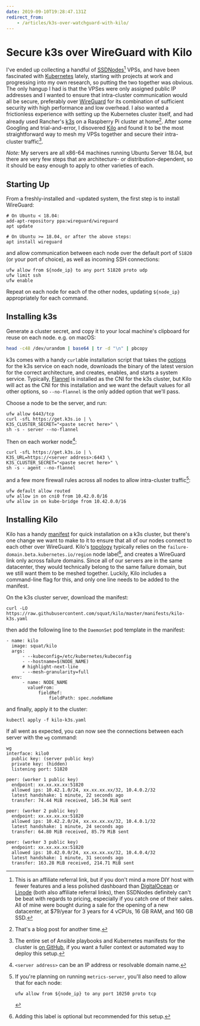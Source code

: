 ```yaml
---
date: 2019-09-10T19:28:47.131Z
redirect_from:
    - /articles/k3s-over-watchguard-with-kilo/
---
```


# Secure k3s over WireGuard with Kilo

I've ended up collecting a handful of [SSDNodes][][^ssdn] VPSs, and have been
fascinated with [Kubernetes][] lately, starting with projects at work and
progressing into my own research, so putting the two together was obvious.
The only hangup I had is that the VPSes were only assigned public IP
addresses and I wanted to ensure that intra-cluster communication would all
be secure, preferably over [WireGuard][] for its combination of sufficient
security with high performance and low overhead. I also wanted a frictionless
experience with setting up the Kubernetes cluster itself, and had already
used Rancher's [k3s][] on a Raspberry Pi cluster at home[^rpi]. After some
Googling and trial-and-error, I disovered [Kilo][] and found it to be the
most straightforward way to mesh my VPSs together and secure their
intra-cluster traffic[^src].

_Note:_ My servers are all x86-64 machines running Ubuntu Server 18.04, but
there are very few steps that are architecture- or distribution-dependent, so
it should be easy enough to apply to other varieties of each.

## Starting Up

From a freshly-installed and -updated system, the first step is to install
WireGuard:

```bash{promptUser: root}{promptHost: server}
# On Ubuntu < 18.04:
add-apt-repository ppa:wireguard/wireguard
apt update

# On Ubuntu >= 18.04, or after the above steps:
apt install wireguard
```

and allow communication between each node over the default port of `51820` (or
your port of choice), as well as incoming SSH connections:

```bash{promptUser: root}{promptHost: server}
ufw allow from ${node_ip} to any port 51820 proto udp
ufw limit ssh
ufw enable
```

Repeat on each node for each of the other nodes, updating `${node_ip}`
appropriately for each command.

## Installing k3s

Generate a cluster secret, and copy it to your local machine's clipboard for
reuse on each node. e.g. on macOS:

```bash
head -c48 /dev/urandom | base64 | tr -d "\n" | pbcopy
```

k3s comes with a handy `curl`able installation script that takes the [options][]
for the k3s service on each node, downloads the binary of the latest version for
the correct architecture, and creates, enables, and starts a system service.
Typically, [Flannel][] is installed as the CNI for the k3s cluster, but Kilo
will act as the CNI for this installation and we want the default values for all
other options, so `--no-flannel` is the only added option that we'll pass.

Choose a node to be the server, and run:

```bash{promptUser: root}{promptHost: server}{outputLines: 3-4}
ufw allow 6443/tcp
curl -sfL https://get.k3s.io | \
K3S_CLUSTER_SECRET="<paste secret here>" \
sh -s - server --no-flannel
```

Then on each worker node[^server]:

```bash{promptUser: root}{promptHost: node}{outputLines: 2-4}
curl -sfL https://get.k3s.io | \
K3S_URL=https://<server address>:6443 \
K3S_CLUSTER_SECRET="<paste secret here>" \
sh -s - agent --no-flannel
```

and a few more firewall rules across all nodes to allow intra-cluster
traffic[^metrics]:

```bash{promptUser: root}{promptHost: server}
ufw default allow routed
ufw allow in on cni0 from 10.42.0.0/16
ufw allow in on kube-bridge from 10.42.0.0/16
```

## Installing Kilo

Kilo has a handy [manifest][] for quick installation on a k3s cluster, but
there's one change we want to make to it to ensure that all of our nodes
connect to each other over WireGuard. Kilo's [topology][] typically relies on
the `failure-domain.beta.kubernetes.io/region` node label[^fd], and creates a
WireGuard link only across failure domains. Since all of our servers are in
the same datacenter, they would technically belong to the same failure
domain, but we still want them to be meshed together. Luckily, Kilo includes a
command-line flag for this, and only one line needs to be added to the manifest.

On the k3s cluster server, download the manifest:

```bash{promptUser: root}{promptHost: server}
curl -LO https://raw.githubusercontent.com/squat/kilo/master/manifests/kilo-k3s.yaml
```

then add the following line to the `DaemonSet` pod template in the manifest:

```yaml{numberLines: 99}
- name: kilo
  image: squat/kilo
  args:
      - --kubeconfig=/etc/kubernetes/kubeconfig
      - --hostname=$(NODE_NAME)
      # highlight-next-line
      - --mesh-granularity=full
  env:
      - name: NODE_NAME
        valueFrom:
            fieldRef:
                fieldPath: spec.nodeName
```

and finally, apply it to the cluster:

```bash{promptUser: root}{promptHost: server}
kubectl apply -f kilo-k3s.yaml
```

If all went as expected, you can now see the connections between each server
with the `wg` command:

```bash{promptUser: root}{promptHost: server}{outputLines: 2-23}
wg
interface: kilo0
  public key: (server public key)
  private key: (hidden)
  listening port: 51820

peer: (worker 1 public key)
  endpoint: xx.xx.xx.xx:51820
  allowed ips: 10.42.1.0/24, xx.xx.xx.xx/32, 10.4.0.2/32
  latest handshake: 1 minute, 22 seconds ago
  transfer: 74.44 MiB received, 145.34 MiB sent

peer: (worker 2 public key)
  endpoint: xx.xx.xx.xx:51820
  allowed ips: 10.42.2.0/24, xx.xx.xx.xx/32, 10.4.0.1/32
  latest handshake: 1 minute, 24 seconds ago
  transfer: 64.80 MiB received, 85.79 MiB sent

peer: (worker 3 public key)
  endpoint: xx.xx.xx.xx:51820
  allowed ips: 10.42.0.0/24, xx.xx.xx.xx/32, 10.4.0.4/32
  latest handshake: 1 minute, 31 seconds ago
  transfer: 163.28 MiB received, 214.71 MiB sent
```

[^ssdn]:
    This is an affiliate referral link, but if you don't mind a more DIY host
    with fewer features and a less polished dashboard than [DigitalOcean][] or
    [Linode][] (both also affiliate referral links), then SSDNodes definitely
    can't be beat with regards to pricing, especially if you catch one of their
    sales. All of mine were bought during a sale for the opening of a new
    datacenter, at \$79/year for 3 years for 4 vCPUs, 16 GB RAM, and 160 GB SSD.

[^rpi]: That's a blog post for another time.
[^src]:
    The entire set of Ansible playbooks and Kubernetes manifests for the cluster
    is [on GitHub][hfi], if you want a fuller context or automated way to deploy
    this setup.

[^server]: `<server address>` can be an IP address or resolvable domain name.
[^metrics]:
    If you're planning on running `metrics-server`, you'll also need to allow
    that for each node:

    ```bash{promptUser: root}{promptHost: node}
    ufw allow from ${node_ip} to any port 10250 proto tcp
    ```

[^fd]: Adding this label is optional but recommended for this setup.

[digitalocean]: https://m.do.co/c/0c4743ec7101
[flannel]: https://github.com/coreos/flannel
[hfi]: https://github.com/hannahs-family/infrastructure
[linode]: https://www.linode.com/?r=34a818be960210afe1281f13a5e6f032dcd8bbb2
[k3s]: https://k3s.io/
[kilo]: https://github.com/squat/kilo
[kubernetes]: https://kubernetes.io/
[manifest]: https://github.com/squat/kilo/blob/master/manifests/kilo-k3s.yaml
[options]: https://rancher.com/docs/k3s/latest/en/installation/
[ssdnodes]: https://www.ssdnodes.com/manage/aff.php?aff=854
[topology]: https://github.com/squat/kilo/blob/master/docs/topology.md
[wireguard]: https://www.wireguard.com/
